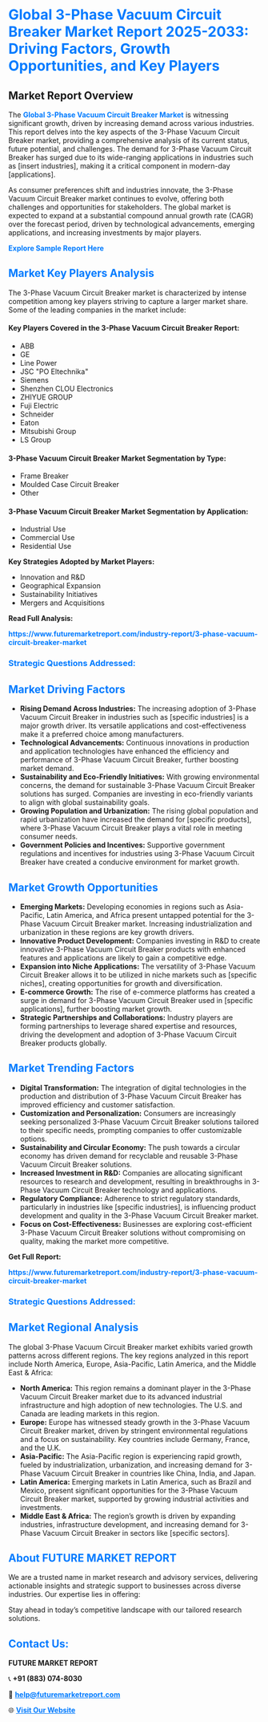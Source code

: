 <h1 style="color: #007BFF;">Global 3-Phase Vacuum Circuit Breaker Market Report 2025-2033: Driving Factors, Growth Opportunities, and Key Players</h1>

<section id="overview">
<h2>Market Report Overview</h2>
<p>The <a href="https://www.futuremarketreport.com/industry-report/3-phase-vacuum-circuit-breaker-market" style="color: #007BFF; text-decoration: none;"><strong>Global 3-Phase Vacuum Circuit Breaker Market</strong></a> is witnessing significant growth, driven by increasing demand across various industries. This report delves into the key aspects of the 3-Phase Vacuum Circuit Breaker market, providing a comprehensive analysis of its current status, future potential, and challenges. The demand for 3-Phase Vacuum Circuit Breaker has surged due to its wide-ranging applications in industries such as [insert industries], making it a critical component in modern-day [applications].</p>
<p>As consumer preferences shift and industries innovate, the 3-Phase Vacuum Circuit Breaker market continues to evolve, offering both challenges and opportunities for stakeholders. The global market is expected to expand at a substantial compound annual growth rate (CAGR) over the forecast period, driven by technological advancements, emerging applications, and increasing investments by major players.</p>
</section>

<section id="overview">
<p><a href="https://www.futuremarketreport.com/request-sample/reportId=52278" style="color: #007BFF; text-decoration: none;"><strong>Explore Sample Report Here</strong></a></p>
</section>

<section id="key-players">
<h2 style="color: #007BFF;">Market Key Players Analysis</h2>
<p>The 3-Phase Vacuum Circuit Breaker market is characterized by intense competition among key players striving to capture a larger market share. Some of the leading companies in the market include:</p>
<h4>Key Players Covered in the 3-Phase Vacuum Circuit Breaker Report:</h4>
<ul><li>ABB</li><li>GE</li><li>Line Power</li><li>JSC &quot;PO Eltechnika&quot;</li><li>Siemens</li><li>Shenzhen CLOU Electronics</li><li>ZHIYUE GROUP</li><li>Fuji Electric</li><li>Schneider</li><li>Eaton</li><li>Mitsubishi Group</li><li>LS Group</li></ul>
<h4>3-Phase Vacuum Circuit Breaker Market Segmentation by Type:</h4>
<ul><li>Frame Breaker</li><li>Moulded Case Circuit Breaker</li><li>Other</li></ul>

<h4>3-Phase Vacuum Circuit Breaker Market Segmentation by Application:</h4>
<ul><li>Industrial Use</li><li>Commercial Use</li><li>Residential Use</li></ul>
<p><strong>Key Strategies Adopted by Market Players:</strong></p>
<ul>
<li>Innovation and R&D</li>
<li>Geographical Expansion</li>
<li>Sustainability Initiatives</li>
<li>Mergers and Acquisitions</li>
</ul>
</section>

<section>
<p><strong>Read Full Analysis: </strong></p><a href="https://www.futuremarketreport.com/industry-report/3-phase-vacuum-circuit-breaker-market" style="color: #007BFF; text-decoration: none;"><strong>https://www.futuremarketreport.com/industry-report/3-phase-vacuum-circuit-breaker-market</strong></a>
<h3 style="color: #007BFF;">Strategic Questions Addressed:</h3>
</section>

<section id="driving-factors">
<h2 style="color: #007BFF;">Market Driving Factors</h2>
<ul>
<li><strong>Rising Demand Across Industries:</strong> The increasing adoption of 3-Phase Vacuum Circuit Breaker in industries such as [specific industries] is a major growth driver. Its versatile applications and cost-effectiveness make it a preferred choice among manufacturers.</li>
<li><strong>Technological Advancements:</strong> Continuous innovations in production and application technologies have enhanced the efficiency and performance of 3-Phase Vacuum Circuit Breaker, further boosting market demand.</li>
<li><strong>Sustainability and Eco-Friendly Initiatives:</strong> With growing environmental concerns, the demand for sustainable 3-Phase Vacuum Circuit Breaker solutions has surged. Companies are investing in eco-friendly variants to align with global sustainability goals.</li>
<li><strong>Growing Population and Urbanization:</strong> The rising global population and rapid urbanization have increased the demand for [specific products], where 3-Phase Vacuum Circuit Breaker plays a vital role in meeting consumer needs.</li>
<li><strong>Government Policies and Incentives:</strong> Supportive government regulations and incentives for industries using 3-Phase Vacuum Circuit Breaker have created a conducive environment for market growth.</li>
</ul>
</section>

<section id="growth-opportunities">
<h2 style="color: #007BFF;">Market Growth Opportunities</h2>
<ul>
<li><strong>Emerging Markets:</strong> Developing economies in regions such as Asia-Pacific, Latin America, and Africa present untapped potential for the 3-Phase Vacuum Circuit Breaker market. Increasing industrialization and urbanization in these regions are key growth drivers.</li>
<li><strong>Innovative Product Development:</strong> Companies investing in R&D to create innovative 3-Phase Vacuum Circuit Breaker products with enhanced features and applications are likely to gain a competitive edge.</li>
<li><strong>Expansion into Niche Applications:</strong> The versatility of 3-Phase Vacuum Circuit Breaker allows it to be utilized in niche markets such as [specific niches], creating opportunities for growth and diversification.</li>
<li><strong>E-commerce Growth:</strong> The rise of e-commerce platforms has created a surge in demand for 3-Phase Vacuum Circuit Breaker used in [specific applications], further boosting market growth.</li>
<li><strong>Strategic Partnerships and Collaborations:</strong> Industry players are forming partnerships to leverage shared expertise and resources, driving the development and adoption of 3-Phase Vacuum Circuit Breaker products globally.</li>
</ul>
</section>

<section id="trending-factors">
<h2 style="color: #007BFF;">Market Trending Factors</h2>
<ul>
<li><strong>Digital Transformation:</strong> The integration of digital technologies in the production and distribution of 3-Phase Vacuum Circuit Breaker has improved efficiency and customer satisfaction.</li>
<li><strong>Customization and Personalization:</strong> Consumers are increasingly seeking personalized 3-Phase Vacuum Circuit Breaker solutions tailored to their specific needs, prompting companies to offer customizable options.</li>
<li><strong>Sustainability and Circular Economy:</strong> The push towards a circular economy has driven demand for recyclable and reusable 3-Phase Vacuum Circuit Breaker solutions.</li>
<li><strong>Increased Investment in R&D:</strong> Companies are allocating significant resources to research and development, resulting in breakthroughs in 3-Phase Vacuum Circuit Breaker technology and applications.</li>
<li><strong>Regulatory Compliance:</strong> Adherence to strict regulatory standards, particularly in industries like [specific industries], is influencing product development and quality in the 3-Phase Vacuum Circuit Breaker market.</li>
<li><strong>Focus on Cost-Effectiveness:</strong> Businesses are exploring cost-efficient 3-Phase Vacuum Circuit Breaker solutions without compromising on quality, making the market more competitive.</li>
</ul>
</section>

<section>
<p><strong>Get Full Report: </strong></p><a href="https://www.futuremarketreport.com/industry-report/3-phase-vacuum-circuit-breaker-market" style="color: #007BFF; text-decoration: none;"><strong>https://www.futuremarketreport.com/industry-report/3-phase-vacuum-circuit-breaker-market</strong></a>
<h3 style="color: #007BFF;">Strategic Questions Addressed:</h3>
</section>


<section id="regional-analysis">
<h2 style="color: #007BFF;">Market Regional Analysis</h2>
<p>The global 3-Phase Vacuum Circuit Breaker market exhibits varied growth patterns across different regions. The key regions analyzed in this report include North America, Europe, Asia-Pacific, Latin America, and the Middle East & Africa:</p>
<ul>
<li><strong>North America:</strong> This region remains a dominant player in the 3-Phase Vacuum Circuit Breaker market due to its advanced industrial infrastructure and high adoption of new technologies. The U.S. and Canada are leading markets in this region.</li>
<li><strong>Europe:</strong> Europe has witnessed steady growth in the 3-Phase Vacuum Circuit Breaker market, driven by stringent environmental regulations and a focus on sustainability. Key countries include Germany, France, and the U.K.</li>
<li><strong>Asia-Pacific:</strong> The Asia-Pacific region is experiencing rapid growth, fueled by industrialization, urbanization, and increasing demand for 3-Phase Vacuum Circuit Breaker in countries like China, India, and Japan.</li>
<li><strong>Latin America:</strong> Emerging markets in Latin America, such as Brazil and Mexico, present significant opportunities for the 3-Phase Vacuum Circuit Breaker market, supported by growing industrial activities and investments.</li>
<li><strong>Middle East & Africa:</strong> The region’s growth is driven by expanding industries, infrastructure development, and increasing demand for 3-Phase Vacuum Circuit Breaker in sectors like [specific sectors].</li>
</ul>
</section>

<footer>
<h2 style="color: #007BFF;">About FUTURE MARKET REPORT</h2>
<p>We are a trusted name in market research and advisory services, delivering actionable insights and strategic support to businesses across diverse industries. Our expertise lies in offering:</p>

<p>Stay ahead in today’s competitive landscape with our tailored research solutions.</p>

<h2 style="color: #007BFF;">Contact Us:</h2>
<p><strong>FUTURE MARKET REPORT</strong></p>
<p>📞 <strong>+91 (883) 074-8030</strong></p>
<p>📧 <strong><a href="mailto:help@futuremarketreport.com" style="color: #007BFF;">help@futuremarketreport.com</a></strong></p>
<p>🌐 <strong><a href="https://www.futuremarketreport.com/" style="color: #007BFF;">Visit Our Website</a></strong></p>
</footer>